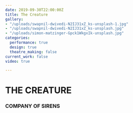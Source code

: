 ```yaml
---
date: 2019-09-30T22:00:00Z
title: The Creature
gallery:
- "/uploads/swapnil-dwivedi-N2IJ31xZ_ks-unsplash-1.jpg"
- "/uploads/swapnil-dwivedi-N2IJ31xZ_ks-unsplash.jpg"
- "/uploads/simon-matzinger-Gpck1WkgxIk-unsplash.jpg"
categories:
  performance: true
  design: true
  theatre_making: false
current_work: false
video: true

---
```

# THE CREATURE

### COMPANY OF SIRENS